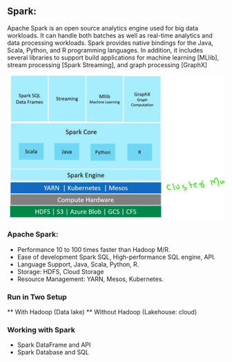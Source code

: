 ## Spark:

Apache Spark is an open source analytics engine used for big data workloads. It can handle both batches as well as real-time analytics and data processing workloads.
Spark provides native bindings for the Java, Scala, Python, and R programming languages. In addition, it includes several libraries to support build applications for machine learning [MLlib], stream processing [Spark Streaming], and graph processing [GraphX]

![alt text](https://github.com/tauovir/pyspark/blob/master/base-image.jpg)

### Apache Spark:
* Performance 10 to 100 times faster than Hadoop M/R.
* Ease of development Spark SQL, High-performance SQL engine, API.
* Language Support, Java, Scala, Python, R.
* Storage: HDFS, Cloud Storage
* Resource Management: YARN, Mesos, Kubernetes.
### Run in Two Setup
** With Hadoop (Data lake)
** Without Hadoop (Lakehouse: cloud)

### Working with Spark
* Spark DataFrame and API
* Spark Database and SQL

